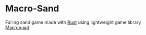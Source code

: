 # Macro-Sand

Falling sand game made with [Rust](https://www.rust-lang.org/) using lightweight game library [Macroquad](https://macroquad.rs/)
